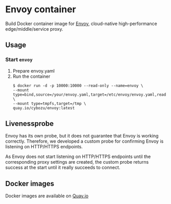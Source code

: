 Envoy container
====================

Build Docker container image for [Envoy][], cloud-native high-performance edge/middle/service proxy.

Usage
-----

### Start `envoy`

1. Prepare envoy.yaml
2. Run the container
    ```console
    $ docker run -d -p 10000:10000 --read-only --name=envoy \
    --mount type=bind,source=/your/envoy.yaml,target=/etc/envoy/envoy.yaml,readonly \
    --mount type=tmpfs,target=/tmp \ 
    quay.io/cybozu/envoy:latest
    ```

Livenessprobe
-----

Envoy has its own probe, but it does not guarantee that Envoy is working correctly.
Therefore, we developed a custom probe for confirming Envoy is listening on HTTP/HTTPS endpoints.

As Envoy does not start listening on HTTP/HTTPS endpoints until the corresponding proxy settings are created, the custom probe returns success at the start until it really succeeds to connect.


[Envoy]: https://github.com/envoyproxy/envoy

Docker images
-------------

Docker images are available on [Quay.io](https://quay.io/repository/cybozu/envoy)
